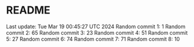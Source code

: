 # README

Last update: Tue Mar 19 00:45:27 UTC 2024
Random commit 1: 1
Random commit 2: 65
Random commit 3: 23
Random commit 4: 51
Random commit 5: 27
Random commit 6: 74
Random commit 7: 71
Random commit 8: 10
